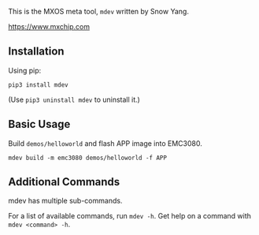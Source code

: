 This is the MXOS meta tool, ``mdev`` written by Snow Yang.

https://www.mxchip.com

Installation
------------

Using pip:

``pip3 install mdev``

(Use ``pip3 uninstall mdev`` to uninstall it.)

Basic Usage
-----------

Build ``demos/helloworld`` and flash APP image into EMC3080.

``mdev build -m emc3080 demos/helloworld -f APP``

Additional Commands
-------------------

mdev has multiple sub-commands. 

For a list of available commands, run ``mdev -h``. Get help on a
command with ``mdev <command> -h``.
